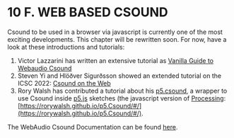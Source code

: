 10 F. WEB BASED CSOUND
======================

Csound to be used in a browser via javascript is currently one of the most exciting developments. This chapter will be rewritten soon.  For now, have a look at these introductions and tutorials:

1. Victor Lazzarini has written an extensive tutorial as [Vanilla Guide to Webaudio Csound](https://vlazzarini.github.io/vanilla/) 
2. Steven Yi and Hlöðver Sigurðsson showed an extended tutorial on the ICSC 2022: [Csound on the Web](https://kunstmusik.github.io/icsc2022-csound-web)
3. Rory Walsh has contributed a tutorial about his [p5.csound](https://github.com/rorywalsh/p5.Csound), a wrapper to use Csound inside [p5.js](https://p5js.org/) sketches (the javascript version of [Processing](https://processing.org/): [https://rorywalsh.github.io/p5.Csound/#/](https://rorywalsh.github.io/p5.Csound/#/).

The WebAudio Csound Documentation can be found [here](https://www.npmjs.com/package/@csound/browser).


